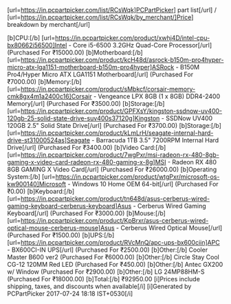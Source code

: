 [url=https://in.pcpartpicker.com/list/RCsWqk]PCPartPicker] part list[/url] / [url=https://in.pcpartpicker.com/list/RCsWqk/by_merchant/]Price] breakdown by merchant[/url]

[b]CPU:[/b] [url=https://in.pcpartpicker.com/product/xwhj4D/intel-cpu-bx80662i56500]Intel - Core i5-6500 3.2GHz Quad-Core Processor[/url]  (Purchased For ₹15000.00) 
[b]Motherboard:[/b] [url=https://in.pcpartpicker.com/product/kcH48d/asrock-b150m-pro4hyper-micro-atx-lga1151-motherboard-b150m-pro4hyper]ASRock - B150M Pro4/Hyper Micro ATX LGA1151 Motherboard[/url]  (Purchased For ₹7000.00) 
[b]Memory:[/b] [url=https://in.pcpartpicker.com/product/sMbkcf/corsair-memory-cmk8gx4m1a2400c16]Corsair - Vengeance LPX 8GB (1 x 8GB) DDR4-2400 Memory[/url]  (Purchased For ₹3500.00) 
[b]Storage:[/b] [url=https://in.pcpartpicker.com/product/GPFXsY/kingston-ssdnow-uv400-120gb-25-solid-state-drive-suv400s37120g]Kingston - SSDNow UV400 120GB 2.5" Solid State Drive[/url]  (Purchased For ₹3700.00) 
[b]Storage:[/b] [url=https://in.pcpartpicker.com/product/kLmLrH/seagate-internal-hard-drive-st31000524as]Seagate - Barracuda 1TB 3.5" 7200RPM Internal Hard Drive[/url]  (Purchased For ₹3400.00) 
[b]Video Card:[/b] [url=https://in.pcpartpicker.com/product/7wgPxr/msi-radeon-rx-480-8gb-gaming-x-video-card-radeon-rx-480-gaming-x-8g]MSI - Radeon RX 480 8GB GAMING X Video Card[/url]  (Purchased For ₹26000.00) 
[b]Operating System:[/b] [url=https://in.pcpartpicker.com/product/wtgPxr/microsoft-os-kw900140]Microsoft - Windows 10 Home OEM 64-bit[/url]  (Purchased For ₹0.00) 
[b]Keyboard:[/b] [url=https://in.pcpartpicker.com/product/tn648d/asus-cerberus-wired-gaming-keyboard-cerberus-keyboard]Asus - Cerberus Wired Gaming Keyboard[/url]  (Purchased For ₹3000.00) 
[b]Mouse:[/b] [url=https://in.pcpartpicker.com/product/KpBrxr/asus-cerberus-wired-optical-mouse-cerberus-mouse]Asus - Cerberus Wired Optical Mouse[/url]  (Purchased For ₹1500.00) 
[b]UPS:[/b] [url=https://in.pcpartpicker.com/product/RVcMnQ/apc-ups-bx600ciin]APC - BX600CI-IN UPS[/url]  (Purchased For ₹2500.00) 
[b]Other:[/b] Cooler Master B600 ver2 (Purchased For ₹6000.00)
[b]Other:[/b] Circle Stay Cool CG-12 120MM Red LED (Purchased For ₹450.00)
[b]Other:[/b] Antec GX200 w/ Window (Purchased For ₹2900.00)
[b]Other:[/b] LG 24MP88HM-S (Purchased For ₹18000.00)
[b]Total:[/b] ₹92950.00
[i]Prices include shipping, taxes, and discounts when available[/i]
[i]Generated by PCPartPicker 2017-07-24 18:18 IST+0530[/i]
